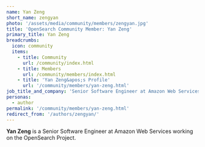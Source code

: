 ```yaml
---
name: Yan Zeng
short_name: zengyan
photo: '/assets/media/community/members/zengyan.jpg'
title: 'OpenSearch Community Member: Yan Zeng'
primary_title: Yan Zeng
breadcrumbs:
  icon: community
  items:
    - title: Community
      url: /community/index.html
    - title: Members
      url: /community/members/index.html
    - title: 'Yan Zeng&apos;s Profile'
      url: '/community/members/yan-zeng.html'
job_title_and_company: 'Senior Software Engineer at Amazon Web Services'
personas:
  - author
permalink: '/community/members/yan-zeng.html'
redirect_from: '/authors/zengyan/'
---
```


**Yan Zeng** is a Senior Software Engineer at Amazon Web Services working on the OpenSearch Project.